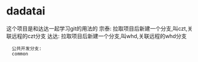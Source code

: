 # dadatai
这个项目是和达达一起学习git的用法的
宗泰:
      拉取项目后新建一个分支,叫czt,关联远程的czt分支
  达达:
      拉取项目后新建一个分支,叫whd,关联远程的whd分支
      
      
      公共开发分支:
      common

